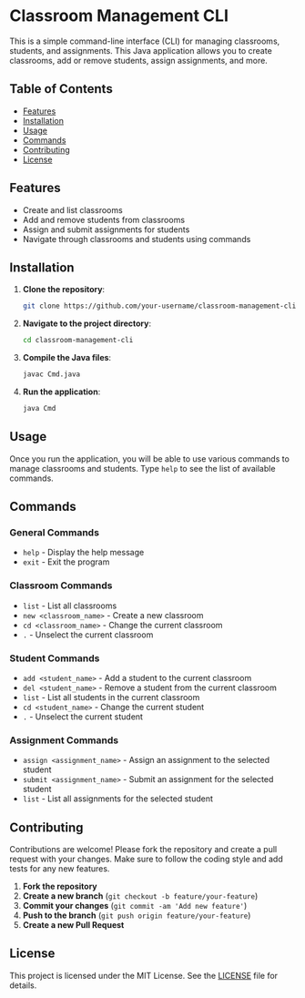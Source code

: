 # Classroom Management CLI

This is a simple command-line interface (CLI) for managing classrooms, students, and assignments. This Java application allows you to create classrooms, add or remove students, assign assignments, and more.

## Table of Contents

- [Features](#features)
- [Installation](#installation)
- [Usage](#usage)
- [Commands](#commands)
- [Contributing](#contributing)
- [License](#license)

## Features

- Create and list classrooms
- Add and remove students from classrooms
- Assign and submit assignments for students
- Navigate through classrooms and students using commands

## Installation

1. **Clone the repository**:
    ```bash
    git clone https://github.com/your-username/classroom-management-cli.git
    ```
2. **Navigate to the project directory**:
    ```bash
    cd classroom-management-cli
    ```
3. **Compile the Java files**:
    ```bash
    javac Cmd.java
    ```
4. **Run the application**:
    ```bash
    java Cmd
    ```

## Usage

Once you run the application, you will be able to use various commands to manage classrooms and students. Type `help` to see the list of available commands.

## Commands

### General Commands
- `help` - Display the help message
- `exit` - Exit the program

### Classroom Commands
- `list` - List all classrooms
- `new <classroom_name>` - Create a new classroom
- `cd <classroom_name>` - Change the current classroom
- `.` - Unselect the current classroom

### Student Commands
- `add <student_name>` - Add a student to the current classroom
- `del <student_name>` - Remove a student from the current classroom
- `list` - List all students in the current classroom
- `cd <student_name>` - Change the current student
- `.` - Unselect the current student

### Assignment Commands
- `assign <assignment_name>` - Assign an assignment to the selected student
- `submit <assignment_name>` - Submit an assignment for the selected student
- `list` - List all assignments for the selected student

## Contributing

Contributions are welcome! Please fork the repository and create a pull request with your changes. Make sure to follow the coding style and add tests for any new features.

1. **Fork the repository**
2. **Create a new branch** (`git checkout -b feature/your-feature`)
3. **Commit your changes** (`git commit -am 'Add new feature'`)
4. **Push to the branch** (`git push origin feature/your-feature`)
5. **Create a new Pull Request**

## License

This project is licensed under the MIT License. See the [LICENSE](LICENSE) file for details.
